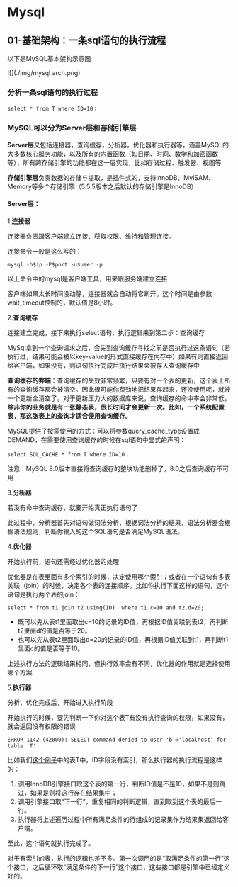 # Mysql

## 01-基础架构：一条sql语句的执行流程

以下是MySQL基本架构示意图

![](./img/mysql arch.png)

### 分析一条sql语句的执行过程

```mysql
select * from T where ID=10；
```

### MySQL可以分为Server层和存储引擎层

**Server层**又包括连接器，查询缓存，分析器，优化器和执行器等，涵盖MySQL的大多数核心服务功能，以及所有的内置函数（如日期、时间、数学和加密函数等），所有跨存储引擎的功能都在这一层实现，比如存储过程、触发器、视图等

**存储引擎层**负责数据的存储与提取，是插件式的，支持InnoDB、MyISAM、Memory等多个存储引擎（5.5.5版本之后默认的存储引擎是InnoDB）

#### Server层：

1.**连接器**

连接器负责跟客户端建立连接、获取权限、维持和管理连接。

连接命令一般是这么写的：

```shell
mysql -h$ip -P$port -u$user -p
```

以上命令中的mysql是客户端工具，用来跟服务端建立连接

客户端如果太长时间没动静，连接器就会自动将它断开。这个时间是由参数wait_timeout控制的，默认值是8小时。

2.**查询缓存**

连接建立完成，接下来执行select语句，执行逻辑来到第二步：查询缓存

MySql拿到一个查询请求之后，会先到查询缓存寻找之前是否执行过这条语句（若执行过，结果可能会被以key-value的形式直接缓存在内存中）如果有则直接返回给客户端，如果没有，则语句执行完成后执行结果会被存入查询缓存中

**查询缓存的弊端**：查询缓存的失效非常频繁，只要有对一个表的更新，这个表上所有的查询缓存都会被清空。因此很可能你费劲地把结果存起来，还没使用呢，就被一个更新全清空了。对于更新压力大的数据库来说，查询缓存的命中率会非常低。**除非你的业务就是有一张静态表，很长时间才会更新一次。比如，一个系统配置表，那这张表上的查询才适合使用查询缓存。**

MySQL提供了按需使用的方式：可以将参数query_cache_type设置成DEMAND，在需要使用查询缓存的时候在sql语句中显式的声明：

```mysql
select SQL_CACHE * from T where ID=10；
```

注意：MySQL 8.0版本直接将查询缓存的整块功能删掉了，8.0之后查询缓存不可用

3.**分析器**

若没有命中查询缓存，就要开始真正执行语句了

此过程中，分析器首先对语句做词法分析，根据词法分析的结果，语法分析器会根据语法规则，判断你输入的这个SQL语句是否满足MySQL语法。

4.**优化器**

开始执行前，语句还需经过优化器的处理

优化器是在表里面有多个索引的时候，决定使用哪个索引；或者在一个语句有多表关联（join）的时候，决定各个表的连接顺序。比如你执行下面这样的语句，这个语句是执行两个表的join：

```mysql
select * from t1 join t2 using(ID)  where t1.c=10 and t2.d=20;
```

- 既可以先从表t1里面取出c=10的记录的ID值，再根据ID值关联到表t2，再判断t2里面d的值是否等于20。
- 也可以先从表t2里面取出d=20的记录的ID值，再根据ID值关联到t1，再判断t1里面c的值是否等于10。

上述执行方法的逻辑结果相同，但执行效率会有不同，优化器的作用就是选择使用哪个方案

5.**执行器**

分析，优化完成后，开始进入执行阶段

开始执行的时候，要先判断一下你对这个表T有没有执行查询的权限，如果没有，就会返回没有权限的错误

```shell
ERROR 1142 (42000): SELECT command denied to user 'b'@'localhost' for table 'T'
```

比如我们[这个例子](#分析一条sql语句的执行过程)中的表T中，ID字段没有索引，那么执行器的执行流程是这样的：

1. 调用InnoDB引擎接口取这个表的第一行，判断ID值是不是10，如果不是则跳过，如果是则将这行存在结果集中；
2. 调用引擎接口取“下一行”，重复相同的判断逻辑，直到取到这个表的最后一行。
3. 执行器将上述遍历过程中所有满足条件的行组成的记录集作为结果集返回给客户端。

至此，这个语句就执行完成了。

对于有索引的表，执行的逻辑也差不多。第一次调用的是“取满足条件的第一行”这个接口，之后循环取“满足条件的下一行”这个接口，这些接口都是引擎中已经定义好的。